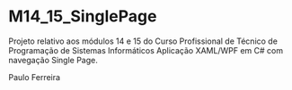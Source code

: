 # M14_15_SinglePage
Projeto relativo aos módulos 14 e 15 do Curso Profissional de Técnico de Programação de Sistemas Informáticos
Aplicação XAML/WPF em C# com navegação Single Page.

Paulo Ferreira
